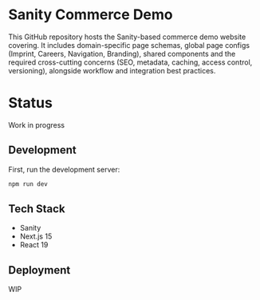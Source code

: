 # Sanity Commerce Demo

This GitHub repository hosts the Sanity-based commerce demo website covering. 
It includes domain-specific page schemas, global page configs (Imprint, Careers, Navigation, Branding), shared components and the required cross-cutting concerns (SEO, metadata, caching, access control, versioning), alongside workflow and integration best practices.

# Status
Work in progress

## Development

First, run the development server:

```bash
npm run dev
```
## Tech Stack

* Sanity
* Next.js 15
* React 19

## Deployment

WIP
